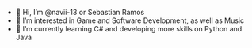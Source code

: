 - 👋 Hi, I’m @navii-13 or Sebastian Ramos
- 👀 I’m interested in Game and Software Development, as well as Music
- 🌱 I’m currently learning C# and developing more skills on Python and Java

<!---
navii-13/navii-13 is a ✨ special ✨ repository because its `README.md` (this file) appears on your GitHub profile.
You can click the Preview link to take a look at your changes.
--->
